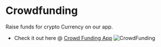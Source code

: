 # Crowdfunding
Raise funds for crypto Currency on our app.
<br>
- Check it out here @ [Crowd Funding App](https://crowdfundingapphs.netlify.app/)
![CrowdFunding](https://github.com/Tr4ce007/Crowdfunding/assets/76108780/4072fb50-4a17-4f99-8439-9e337f0bb17c)
<!--   -->
